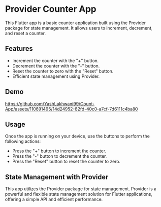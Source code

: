 # Provider Counter App

This Flutter app is a basic counter application built using the Provider package for state management. It allows users to increment, decrement, and reset a counter.

## Features

- Increment the counter with the "+" button.
- Decrement the counter with the "-" button.
- Reset the counter to zero with the "Reset" button.
- Efficient state management using Provider.

## Demo

https://github.com/YashLakhwani99/Count-App/assets/110691495/14d24952-82fd-40c0-a7cf-7d6111c4ba80

## Usage

Once the app is running on your device, use the buttons to perform the following actions:

- Press the "+" button to increment the counter.
- Press the "-" button to decrement the counter.
- Press the "Reset" button to reset the counter to zero.

## State Management with Provider

This app utilizes the Provider package for state management. Provider is a powerful and flexible state management solution for Flutter applications, offering a simple API and efficient performance.
